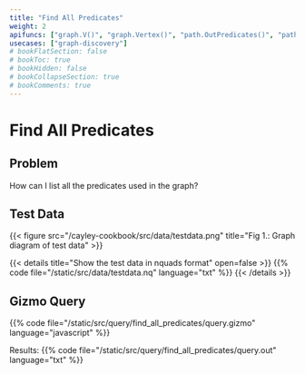 ```yaml
---
title: "Find All Predicates"
weight: 2
apifuncs: ["graph.V()", "graph.Vertex()", "path.OutPredicates()", "path.Union", "path.InPredicates()", "path.All()"]
usecases: ["graph-discovery"]
# bookFlatSection: false
# bookToc: true
# bookHidden: false
# bookCollapseSection: true
# bookComments: true
---
```


# Find All Predicates

## Problem

How can I list all the predicates used in the graph?

## Test Data
{{< figure src="/cayley-cookbook/src/data/testdata.png" title="Fig 1.: Graph diagram of test data" >}}

{{< details title="Show the test data in nquads format" open=false >}}
{{% code file="/static/src/data/testdata.nq" language="txt" %}}
{{< /details >}}

## Gizmo Query
{{% code file="/static/src/query/find_all_predicates/query.gizmo" language="javascript" %}}

Results:
{{% code file="/static/src/query/find_all_predicates/query.out" language="txt" %}}


